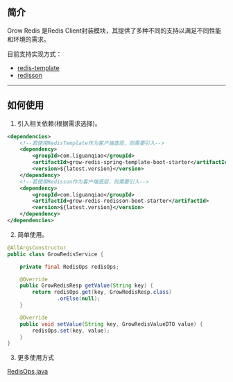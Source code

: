 ## 简介

Grow Redis 是Redis Client封装模块，其提供了多种不同的支持以满足不同性能和环境的需求。

目前支持实现方式：

- [redis-template](https://github.com/spring-projects/spring-data-redis)
- [redisson](https://github.com/redisson/redisson)

-------------------------------------------------------------------------------

## 如何使用

1. 引入相关依赖(根据需求选择)。

```xml
<dependencies>
    <!--若使用RedisTemplate作为客户端底层，则需要引入-->
    <dependency>
        <groupId>com.liguanqiao</groupId>
        <artifactId>grow-redis-spring-template-boot-starter</artifactId>
        <version>${latest.version}</version>
    </dependency>
    <!--若使用Redisson作为客户端底层，则需要引入-->
    <dependency>
        <groupId>com.liguanqiao</groupId>
        <artifactId>grow-redis-redisson-boot-starter</artifactId>
        <version>${latest.version}</version>
    </dependency>
</dependencies>
```

2.  简单使用。

```java
@AllArgsConstructor
public class GrowRedisService {

    private final RedisOps redisOps;

    @Override
    public GrowRedisResp getValue(String key) {
        return redisOps.get(key, GrowRedisResp.class)
                .orElse(null);
    }

    @Override
    public void setValue(String key, GrowRedisValueDTO value) {
        redisOps.set(key, value);
    }
}
```

3.  更多使用方式

[RedisOps.java](grow-redis-core/src/main/java/com/liguanqiao/grow/redis/RedisOps.java)